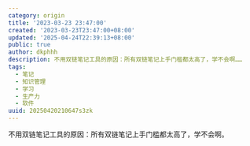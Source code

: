 ```yaml
---
category: origin
title: '2023-03-23 23:47:00'
created: '2023-03-23T23:47:00+08:00'
updated: '2025-04-24T22:39:13+08:00'
public: true
author: dkphhh
description: 不用双链笔记工具的原因：所有双链笔记上手门槛都太高了，学不会啊……
tags:
  - 笔记
  - 知识管理
  - 学习
  - 生产力
  - 软件
uuid: 20250420210647s3zk
---
```


不用双链笔记工具的原因：所有双链笔记上手门槛都太高了，学不会啊。

